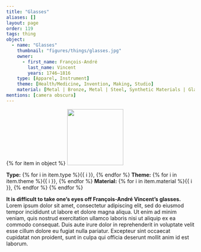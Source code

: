 ```yaml
---
title: "Glasses"
aliases: []
layout: page
order: 119
tags: thing
object:
  - name: "Glasses"
    thumbnail: "figures/things/glasses.jpg"
    owner:
      - first_name: François-André
        last_name: Vincent
        years: 1746–1816
    type: [Apparel, Instrument]
    theme: [Health/Medicine, Invention, Making, Studio]
    material: [Metal | Bronze, Metal | Steel, Synthetic Materials | Glass]
mentions: [camera obscura]
---
```


{% for item in object %}
<img src="/_assets/images/{{ item.thumbnail }}" width="150"/>

**Type:** {% for i in item.type %}{{ i }}, {% endfor %}
**Theme:** {% for i in item.theme %}{{ i }}, {% endfor %}
**Material:** {% for i in item.material %}{{ i }}, {% endfor %}
{% endfor %}

**It is difficult to take one’s eyes off François-André Vincent’s glasses.** Lorem ipsum dolor sit amet, consectetur adipiscing elit, sed do eiusmod tempor incididunt ut labore et dolore magna aliqua. Ut enim ad minim veniam, quis nostrud exercitation ullamco laboris nisi ut aliquip ex ea commodo consequat. Duis aute irure dolor in reprehenderit in voluptate velit esse cillum dolore eu fugiat nulla pariatur. Excepteur sint occaecat cupidatat non proident, sunt in culpa qui officia deserunt mollit anim id est laborum.